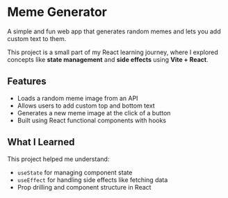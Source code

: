 # Meme Generator

A simple and fun web app that generates random memes and lets you add custom text to them.

This project is a small part of my React learning journey, where I explored concepts like **state management** and **side effects** using **Vite + React**.

## Features

-  Loads a random meme image from an API
-  Allows users to add custom top and bottom text
-  Generates a new meme image at the click of a button
-  Built using React functional components with hooks

## What I Learned

This project helped me understand:

- `useState` for managing component state
- `useEffect` for handling side effects like fetching data
- Prop drilling and component structure in React

